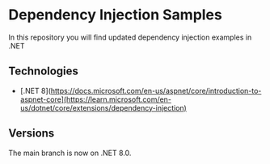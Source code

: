 # Dependency Injection Samples
In this repository you will find updated dependency injection examples in .NET

## Technologies

* [.NET 8](https://docs.microsoft.com/en-us/aspnet/core/introduction-to-aspnet-core](https://learn.microsoft.com/en-us/dotnet/core/extensions/dependency-injection)

## Versions
The main branch is now on .NET 8.0.
